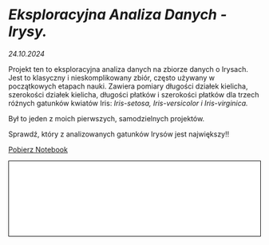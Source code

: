 # **_Eksploracyjna Analiza Danych - Irysy._**

 *24.10.2024*

Projekt ten to eksploracyjna analiza danych na zbiorze danych o Irysach. Jest to klasyczny i nieskomplikowany zbiór, często używany w początkowych etapach nauki. Zawiera pomiary długości działek kielicha, szerokości działek kielicha, długości płatków i szerokości płatków dla trzech różnych gatunków kwiatów Iris: *Iris-setosa, Iris-versicolor i Iris-virginica.*


Był to jeden z moich pierwszych, samodzielnych projektów.


Sprawdź, który z analizowanych gatunków Irysów jest największy!!


<a href="EDA_irysy (6).ipynb" class="md-button md-button--primary">Pobierz Notebook</a>


<iframe
    id="content"
    src="irisy.html"
    width="100%"
    style="border:1px solid black;overflow:hidden;"
></iframe>
<script>
function resizeIframeToFitContent(iframe) {
    iframe.style.height = (iframe.contentWindow.document.documentElement.scrollHeight + 50) + "px";
    iframe.contentDocument.body.style["overflow"] = 'hidden';
}
window.addEventListener('load', function() {
    var iframe = document.getElementById('content');
    resizeIframeToFitContent(iframe);
});
window.addEventListener('resize', function() {
    var iframe = document.getElementById('content');
    resizeIframeToFitContent(iframe);
});
</script>